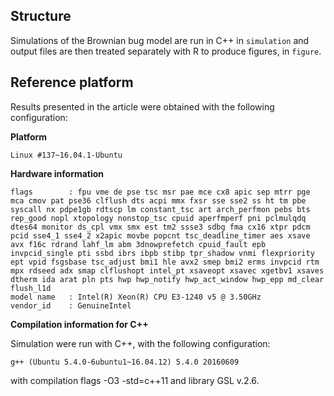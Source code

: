 ## Structure

Simulations of the Brownian bug model are run in C++ in `simulation` and output files are then treated separately with R to produce figures, in `figure`.

## Reference platform

Results presented in the article were obtained with the following configuration:

**Platform**
```
Linux #137~16.04.1-Ubuntu
```

**Hardware information**

```
flags        : fpu vme de pse tsc msr pae mce cx8 apic sep mtrr pge mca cmov pat pse36 clflush dts acpi mmx fxsr sse sse2 ss ht tm pbe syscall nx pdpe1gb rdtscp lm constant_tsc art arch_perfmon pebs bts rep_good nopl xtopology nonstop_tsc cpuid aperfmperf pni pclmulqdq dtes64 monitor ds_cpl vmx smx est tm2 ssse3 sdbg fma cx16 xtpr pdcm pcid sse4_1 sse4_2 x2apic movbe popcnt tsc_deadline_timer aes xsave avx f16c rdrand lahf_lm abm 3dnowprefetch cpuid_fault epb invpcid_single pti ssbd ibrs ibpb stibp tpr_shadow vnmi flexpriority ept vpid fsgsbase tsc_adjust bmi1 hle avx2 smep bmi2 erms invpcid rtm mpx rdseed adx smap clflushopt intel_pt xsaveopt xsavec xgetbv1 xsaves dtherm ida arat pln pts hwp hwp_notify hwp_act_window hwp_epp md_clear flush_l1d
model name   : Intel(R) Xeon(R) CPU E3-1240 v5 @ 3.50GHz
vendor_id    : GenuineIntel
```

**Compilation information for C++**

Simulation were run with C++, with the following configuration:

```
g++ (Ubuntu 5.4.0-6ubuntu1~16.04.12) 5.4.0 20160609
```

with compilation flags -O3 -std=c++11 and library GSL v.2.6.
